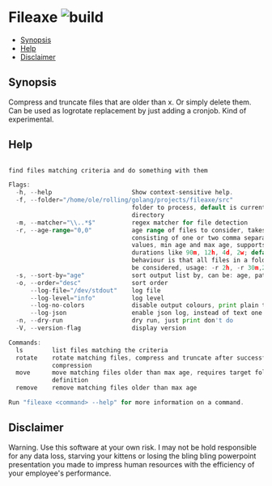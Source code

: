 # Fileaxe ![build](https://github.com/triole/fileaxe/actions/workflows/build.yaml/badge.svg)

<!-- toc -->

- [Synopsis](#synopsis)
- [Help](#help)
- [Disclaimer](#disclaimer)

<!-- /toc -->

## Synopsis

Compress and truncate files that are older than x. Or simply delete them. Can be used as logrotate replacement by just adding a cronjob. Kind of experimental.

## Help

```go mdox-exec="r -h"

find files matching criteria and do something with them

Flags:
  -h, --help                      Show context-sensitive help.
  -f, --folder="/home/ole/rolling/golang/projects/fileaxe/src"
                                  folder to process, default is current
                                  directory
  -m, --matcher="\\..*$"          regex matcher for file detection
  -r, --age-range="0,0"           age range of files to consider, takes a string
                                  consisting of one or two comma separated
                                  values, min age and max age, supports
                                  durations like 90m, 12h, 4d, 2w; default
                                  behaviour is that all files in a folder will
                                  be considered, usage: -r 2h, -r 30m,2h
  -s, --sort-by="age"             sort output list by, can be: age, path
  -o, --order="desc"              sort order
      --log-file="/dev/stdout"    log file
      --log-level="info"          log level
      --log-no-colors             disable output colours, print plain text
      --log-json                  enable json log, instead of text one
  -n, --dry-run                   dry run, just print don't do
  -V, --version-flag              display version

Commands:
  ls        list files matching the criteria
  rotate    rotate matching files, compress and truncate after successful
            compression
  move      move matching files older than max age, requires target folder
            definition
  remove    remove matching files older than max age

Run "fileaxe <command> --help" for more information on a command.
```

## Disclaimer

Warning. Use this software at your own risk. I may not be hold responsible for any data loss, starving your kittens or losing the bling bling powerpoint presentation you made to impress human resources with the efficiency of your employee's performance.
